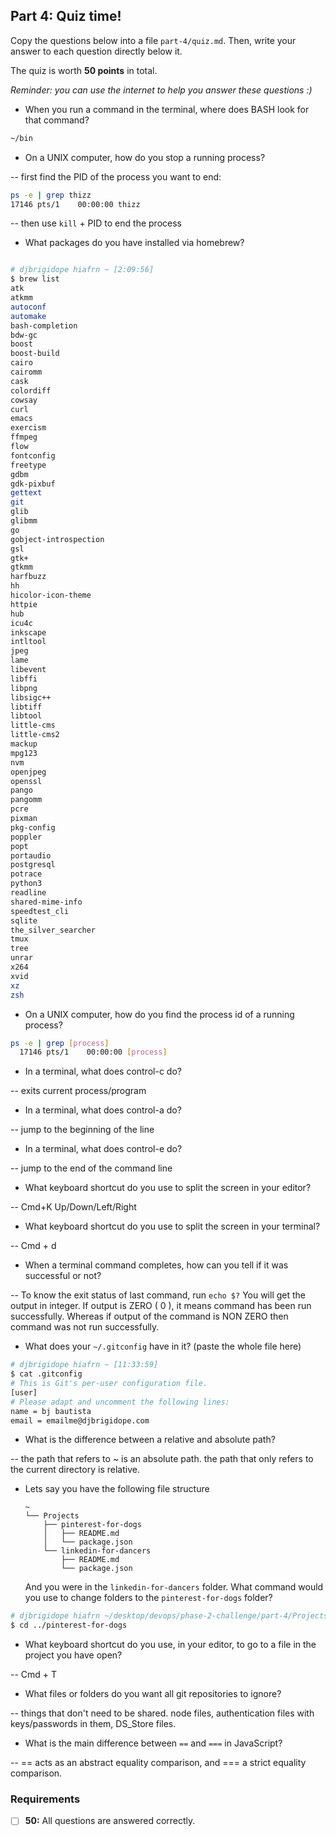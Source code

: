 ## Part 4: Quiz time!

Copy the questions below into a file `part-4/quiz.md`. Then, write your answer to each question directly below it.

The quiz is worth __50 points__ in total.

_Reminder: you can use the internet to help you answer these questions :)_

- When you run a command in the terminal, where does BASH look for that command?
```sh
~/bin
```

- On a UNIX computer, how do you stop a running process?

-- first find the PID of the process you want to end:

```sh
ps -e | grep thizz
17146 pts/1    00:00:00 thizz

```
-- then use `kill` + PID to end the process


- What packages do you have installed via homebrew?

```sh

# djbrigidope hiafrn ~ [2:09:56]
$ brew list
atk
atkmm
autoconf
automake
bash-completion
bdw-gc
boost
boost-build
cairo
cairomm
cask
colordiff
cowsay
curl
emacs
exercism
ffmpeg
flow
fontconfig
freetype
gdbm
gdk-pixbuf
gettext
git
glib
glibmm
go
gobject-introspection
gsl
gtk+
gtkmm
harfbuzz
hh
hicolor-icon-theme
httpie
hub
icu4c
inkscape
intltool
jpeg
lame
libevent
libffi
libpng
libsigc++
libtiff
libtool
little-cms
little-cms2
mackup
mpg123
nvm
openjpeg
openssl
pango
pangomm
pcre
pixman
pkg-config
poppler
popt
portaudio
postgresql
potrace
python3
readline
shared-mime-info
speedtest_cli
sqlite
the_silver_searcher
tmux
tree
unrar
x264
xvid
xz
zsh


```
- On a UNIX computer, how do you find the process id of a running process?

```sh
ps -e | grep [process]
  17146 pts/1    00:00:00 [process]

```


- In a terminal, what does control-c do?

-- exits current process/program


- In a terminal, what does control-a do?

-- jump to the beginning of the line

- In a terminal, what does control-e do?

-- jump to the end of the command line

- What keyboard shortcut do you use to split the screen in your editor?

-- Cmd+K Up/Down/Left/Right

- What keyboard shortcut do you use to split the screen in your terminal?

-- Cmd + d

- When a terminal command completes, how can you tell if it was successful or not?


--  To know the exit status of last command, run ```echo $?``` You will get the output in integer. If output is ZERO ( 0 ), it means command has been run successfully. Whereas if output of the command is NON ZERO then command was not run successfully.

- What does your `~/.gitconfig` have in it? (paste the whole file here)

```sh
# djbrigidope hiafrn ~ [11:33:59]
$ cat .gitconfig
# This is Git's per-user configuration file.
[user]
# Please adapt and uncomment the following lines:
name = bj bautista
email = emailme@djbrigidope.com
```

- What is the difference between a relative and absolute path?

-- the path that refers to ~ is an absolute path. the path that only refers to the current directory is relative.


- Lets say you have the following file structure

  ```
  ~
  └── Projects
      ├── pinterest-for-dogs
      │   ├── README.md
      │   └── package.json
      └── linkedin-for-dancers
          ├── README.md
          └── package.json
  ```

  And you were in the `linkedin-for-dancers` folder. What command would you use to change folders to the `pinterest-for-dogs` folder?

```sh
# djbrigidope hiafrn ~/desktop/devops/phase-2-challenge/part-4/Projects/linkedin-for-dancers on git:master x [17:32:15] C:1
$ cd ../pinterest-for-dogs
```


- What keyboard shortcut do you use, in your editor, to go to a file in the project you have open?

-- Cmd + T

- What files or folders do you want all git repositories to ignore?

-- things that don't need to be shared. node files, authentication files with keys/passwords in them, DS_Store files.

- What is the main difference between `==` and `===` in JavaScript?

-- == acts as an abstract equality comparison, and === a strict equality comparison.

### Requirements

- [ ] __50:__ All questions are answered correctly.
